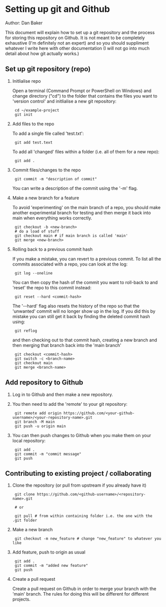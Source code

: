 Setting up git and Github
=========================
Author: Dan Baker

This document will explain how to set up a git repository and the process for storing this repository on Github. It is not meant to be completely exhaustive (I'm definitely not an expert) and so you should suppliment whatever I write here with other documentation (I will not go into much detail about how git actually works.)

Set up git repository (repo)
---------------------

1. Initlialise repo

    Open a terminal (Command Prompt or PowerShell on Windows) and change directory ("cd") to the folder that contains the files you want to 'version control' and initlialise a new git repository:   

        
        cd ~/example-project  
        git init
        

2. Add files to the repo

    To add a single file called 'test.txt':

        git add test.text

    To add all 'changed' files within a folder (i.e. all of them for a new repo):

        git add .

3. Commit files/changes to the repo

        git commit -m "description of commit"

    You can write a description of the commit using the '-m' flag. 


4. Make a new branch for a feature

    To avoid 'experimenting' on the main branch of a repo, you should make another experimental branch for testing and then merge it back into main when everything works correctly. 

        git checkout -b <new-branch>
        # do a load of stuff 
        git checkout main # if main branch is called 'main'
        git merge <new-branch>


5. Rolling back to a previous commit hash


    If you make a mistake, you can revert to a previous commit. To list all the commits associated with a repo, you can look at the log: 


        git log --oneline

    You can then copy the hash of the commit you want to roll-back to and 'reset' the repo to this commit instead:

        git reset --hard <commit-hash>

    The '--hard' flag also resets the history of the repo so that the 'unwanted' commit will no longer show up in the log. If you did this by mistake you can still get it back by finding the deleted commit hash using:


        git reflog

    and then checking out to that commit hash, creating a new branch and then merging that branch back into the 'main branch'


        git checkout <commit-hash>
        git switch -c <branch-name>
        git checkout main
        git merge <branch-name>

Add repository to Github
------------------------

1. Log in to Github and then make a new repository.

2. You then need to add the 'remote' to your git repository: 

        git remote add origin https://github.com/<your-github-username>/<your-repository-name>.git
        git branch -M main
        git push -u origin main

3. You can then push changes to Github when you make them on your local repository: 


        git add .
        git commit -m "commit message"
        git push


Contributing to existing project / collaborating
------------------------------------------------

1. Clone the repository (or pull from upstream if you already have it)


        git clone https://github.com/<github-username>/<repository-name>.git

        # or 

        git pull # from within containing folder i.e. the one with the .git folder

2. Make a new branch


        git checkout -m new_feature # change "new_feature" to whatever you like

3. Add feature, push to origin as usual

        git add .
        git commit -m "added new feature"
        git push

4. Create a pull request

    Create a pull request on Github in order to merge your branch with the 'main' branch. The rules for doing this will be different for different projects. 

